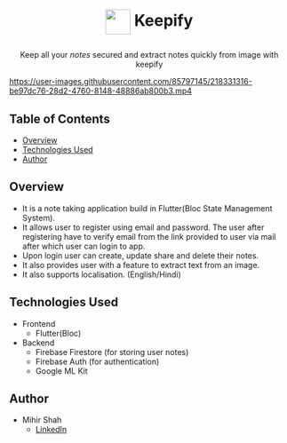 # <p align="center"><img src="./assets/icon/icon.png" align="center" height="45rm"></img> Keepify </p>
<p align="center">
  Keep all your <i>notes</i> secured and extract notes quickly from image with keepify
  <br>
  

https://user-images.githubusercontent.com/85797145/218331316-be97dc76-28d2-4760-8148-48886ab800b3.mp4


</p>

## Table of Contents
* [Overview](https://github.com/ms070902/keepify/blob/main/README.md#overview)
* [Technologies Used](https://github.com/ms070902/keepify/blob/main/README.md#technologies-used)
* [Author](https://github.com/ms070902/keepify/blob/main/README.md#author)

## Overview
* It is a note taking application build in Flutter(Bloc State Management System).
* It allows user to register using email and password. The user after registering have to verify email from the link provided to user via mail after which user can login to app.
* Upon login user can create, update share and delete their notes.
* It also provides user with a feature to extract text from an image.
* It also supports localisation. (English/Hindi)

## Technologies Used
* Frontend
  * Flutter(Bloc)
* Backend
  * Firebase Firestore (for storing user notes)
  * Firebase Auth (for authentication)
  * Google ML Kit

## Author
* Mihir Shah
  * [LinkedIn](https://www.linkedin.com/in/ms070902/)
